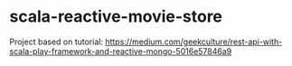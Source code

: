 # scala-reactive-movie-store

Project based on tutorial: https://medium.com/geekculture/rest-api-with-scala-play-framework-and-reactive-mongo-5016e57846a9